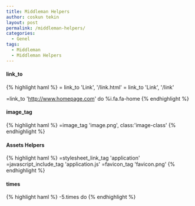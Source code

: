 ```yaml
---
title: Middleman Helpers
author: coskun tekin
layout: post
permalink: /middleman-helpers/
categories:
  - Genel
tags:
  - Middleman
  - Middleman Helpers
---
```


#### **link_to**

{% highlight haml %}
= link_to 'Link', '/link.html'
= link_to 'Link', '/link'

=link_to 'http://www.homepage.com' do
  %i.fa.fa-home
{% endhighlight %}

#### **image_tag**

{% highlight haml %}
=image_tag 'image.png', class:'image-class'
{% endhighlight %}

#### **Assets Helpers**

{% highlight haml %}
=stylesheet_link_tag 'application'
=javascript_include_tag 'application.js'
=favicon_tag 'favicon.png'
{% endhighlight %}

#### **times**

{% highlight haml %}
-5.times do
{% endhighlight %}
